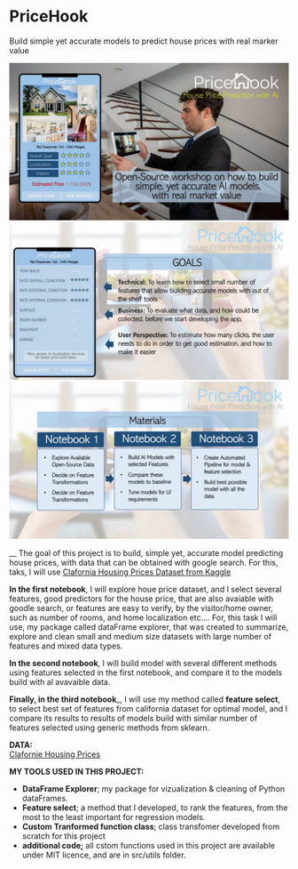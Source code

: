 # PriceHook
Build simple yet accurate models to predict house prices with real marker value

![project presentation slide](images/slides/Slide1.jpeg)
![project presentation slide](images/slides/Slide3.jpeg)
![project presentation slide](images/slides/Slide4.jpeg)

__
The goal of this project is to build, simple yet, accurate model predicting house prices, with data that can be obtained with google search.
For this, taks, I will use [Clafornia Housing Prices Dataset from Kaggle](https://www.kaggle.com/camnugent/california-housing-prices)   

__In the first notebook__, I will explore houe price dataset, and I select several features, good predictors for the house price, that are also avaiable with goodle search, or features are easy to verify, by the visitor/home owner, such as number of rooms, and home localization etc.... For, this task I will use, my package called dataFrame explorer, that was created to summarize, explore and clean small and medium size datasets with large number of features and mixed data types. 

__In the second notebook__, I will build model with several different methods using features selected in the first notebook, and compare it to the models build with al avavaible data.   

__Finally, in the third notebook___, I will use my method called __feature select__, to select best set of features from california dataset for optimal model, and I compare its results to results of models build with similar number of features selected using generic methods from sklearn. 


__DATA:__  
[Clafornie Housing Prices](https://www.kaggle.com/camnugent/california-housing-prices)

__MY TOOLS USED IN THIS PROJECT:__  
* __DataFrame Explorer__; my package for vizualization & cleaning of Python dataFrames.
* __Feature select__; a method that I developed, to rank the features, from the most to the least important for regression models.
* __Custom Tranformed function class__; class transfomer developed from scratch for this project
* __additional code;__ all cstom functions used in this project are available under MIT licence, and are in src/utils folder.